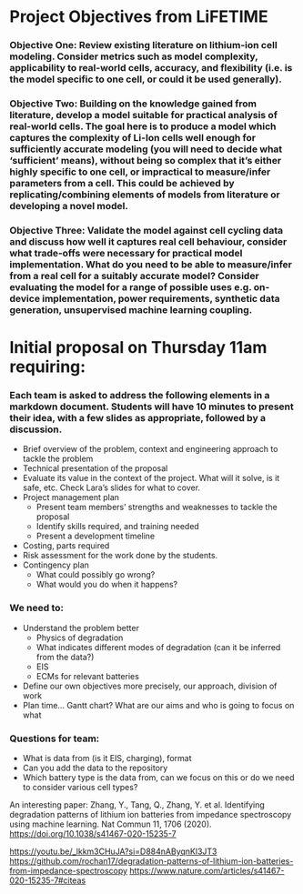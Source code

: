 # Project Objectives from LiFETIME
### Objective One: Review existing literature on lithium-ion cell modeling. Consider metrics such as model complexity, applicability to real-world cells, accuracy, and flexibility (i.e. is the model specific to one cell, or could it be used generally).

### Objective Two: Building on the knowledge gained from literature, develop a model suitable for practical analysis of real-world cells. The goal here is to produce a model which captures the complexity of Li-Ion cells well enough for sufficiently accurate modeling (you will need to decide what ‘sufficient’ means), without being so complex that it’s either highly specific to one cell, or impractical to measure/infer parameters from a cell. This could be achieved by replicating/combining elements of models from literature or developing a novel model.

### Objective Three: Validate the model against cell cycling data and discuss how well it captures real cell behaviour, consider what trade-offs were necessary for practical model implementation. What do you need to be able to measure/infer from a real cell for a suitably accurate model? Consider evaluating the model for a range of possible uses e.g. on-device implementation, power requirements, synthetic data generation, unsupervised machine learning coupling.

# Initial proposal on Thursday 11am requiring:

### Each team is asked to address the following elements in a markdown document. Students will have 10 minutes to present their idea, with a few slides as appropriate, followed by a discussion. 
- Brief overview of the problem, context and engineering approach to tackle the problem
- Technical presentation of the proposal
- Evaluate its value in the context of the project. What will it solve, is it safe, etc. Check Lara’s slides for what to cover. 
- Project management plan
  - Present team members’ strengths and weaknesses to tackle the proposal
  - Identify skills required, and training needed
  - Present a development timeline
- Costing, parts required
- Risk assessment for the work done by the students.
- Contingency plan
  - What could possibly go wrong?
  - What would you do when it happens?

### We need to:
- Understand the problem better
  - Physics of degradation
  - What indicates different modes of degradation (can it be inferred from the data?)
  - EIS
  - ECMs for relevant batteries
- Define our own objectives more precisely, our approach, division of work
- Plan time… Gantt chart? What are our aims and who is going to focus on what

### Questions for team:
- What is data from (is it EIS, charging), format
- Can you add the data to the repository
- Which battery type is the data from, can we focus on this or do we need to consider various cell types?

An interesting paper:
Zhang, Y., Tang, Q., Zhang, Y. et al. Identifying degradation patterns of lithium ion batteries from impedance spectroscopy using machine learning. Nat Commun 11, 1706 (2020). https://doi.org/10.1038/s41467-020-15235-7

https://youtu.be/_lkkm3CHuJA?si=D884nAByqnKl3JT3
https://github.com/rochan17/degradation-patterns-of-lithium-ion-batteries-from-impedance-spectroscopy
https://www.nature.com/articles/s41467-020-15235-7#citeas
